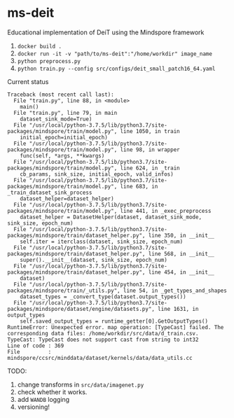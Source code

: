# ms-deit
Educational implementation of DeiT using the Mindspore framework

1. `docker build .`
2. `docker run -it -v "path/to/ms-deit":"/home/workdir" image_name`
3. `python preprocess.py` 
4. `python train.py --config src/configs/deit_small_patch16_64.yaml`

Current status
```
Traceback (most recent call last):
  File "train.py", line 88, in <module>
    main()
  File "train.py", line 79, in main
    dataset_sink_mode=True)
  File "/usr/local/python-3.7.5/lib/python3.7/site-packages/mindspore/train/model.py", line 1050, in train
    initial_epoch=initial_epoch)
  File "/usr/local/python-3.7.5/lib/python3.7/site-packages/mindspore/train/model.py", line 98, in wrapper
    func(self, *args, **kwargs)
  File "/usr/local/python-3.7.5/lib/python3.7/site-packages/mindspore/train/model.py", line 624, in _train
    cb_params, sink_size, initial_epoch, valid_infos)
  File "/usr/local/python-3.7.5/lib/python3.7/site-packages/mindspore/train/model.py", line 683, in _train_dataset_sink_process
    dataset_helper=dataset_helper)
  File "/usr/local/python-3.7.5/lib/python3.7/site-packages/mindspore/train/model.py", line 441, in _exec_preprocess
    dataset_helper = DatasetHelper(dataset, dataset_sink_mode, sink_size, epoch_num)
  File "/usr/local/python-3.7.5/lib/python3.7/site-packages/mindspore/train/dataset_helper.py", line 350, in __init__
    self.iter = iterclass(dataset, sink_size, epoch_num)
  File "/usr/local/python-3.7.5/lib/python3.7/site-packages/mindspore/train/dataset_helper.py", line 568, in __init__
    super().__init__(dataset, sink_size, epoch_num)
  File "/usr/local/python-3.7.5/lib/python3.7/site-packages/mindspore/train/dataset_helper.py", line 454, in __init__
    dataset)
  File "/usr/local/python-3.7.5/lib/python3.7/site-packages/mindspore/train/_utils.py", line 54, in _get_types_and_shapes
    dataset_types = _convert_type(dataset.output_types())
  File "/usr/local/python-3.7.5/lib/python3.7/site-packages/mindspore/dataset/engine/datasets.py", line 1631, in output_types
    self.saved_output_types = runtime_getter[0].GetOutputTypes()
RuntimeError: Unexpected error. map operation: [TypeCast] failed. The corresponding data files: /home/workdir/src/data/d_train.csv. TypeCast: TypeCast does not support cast from string to int32
Line of code : 369
File         : mindspore/ccsrc/minddata/dataset/kernels/data/data_utils.cc

```

TODO:

1. change transforms in `src/data/imagenet.py`
2. check whether it works.
3. add `WANDB` logging
4. versioning!